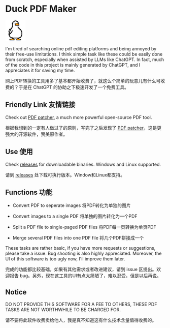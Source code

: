# Duck PDF Maker

![image](./duck.png)

I'm tired of searching online pdf editing platforms and being annoyed by their free-use limitations. I think simple task like these could be easily done from scratch, especially when assisted by LLMs like ChatGPT. In fact, much of the code in this project is mainly generated by ChatGPT, and I appreciates it for saving my time.

网上PDF转换的工具用多了基本都开始收费了，就这么个简单的玩意儿有什么可收费的？于是在 ChatGPT 的协助之下极速开发了一个免费工具。

## Friendly Link 友情链接

Check out [PDF patcher](https://github.com/wmjordan/PDFPatcher), a much more powerful open-source PDF tool.

根据我想到的一定有人做过了的原则，写完了之后发现了 [PDF patcher](https://github.com/wmjordan/PDFPatcher)，这是更强大的开源软件，赞美原作者。

## Use 使用

Check [releases](https://github.com/MeteorCollector/Duck-PDF-Maker/releases) for downloadable binaries. Windows and Linux supported.

请到 [releases](https://github.com/MeteorCollector/Duck-PDF-Maker/releases) 处下载可执行版本。Window和Linux都支持。

## Functions 功能

- Convert PDF to seperate images 将PDF转化为单独的图片

- Convert images to a single PDF 将单独的图片转化为一个PDF

- Split a PDF file to single-paged PDF files 将PDF每一页转换为单页PDF

- Merge several PDF files into one PDF file 将几个PDF拼接成一个

These tasks are rather basic, if you have more requests or suggestions, please take a issue. Bug shooting is also highly appreciated. Moreover, the UI of this software is too ugly now, I'll improve them later.

完成的功能都比较基础，如果有其他需求或者改进建议，请到 issue 区提出。欢迎报告 bug。另外，现在这工具的UI有点太简陋了，难以忍受，但是以后再说。

## Notice

DO NOT PROVIDE THIS SOFTWARE FOR A FEE TO OTHERS, THESE PDF TASKS ARE NOT WORTHWHILE TO BE CHARGED FOR.

请不要将此软件收费卖给他人，我是真不知道这有什么技术含量值得收费的。